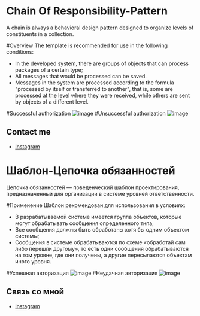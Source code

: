 # Chain Of Responsibility-Pattern
A chain is always a behavioral design pattern designed to organize levels of constituents in a collection.

#Overview
The template is recommended for use in the following conditions:

- In the developed system, there are groups of objects that can process packages of a certain type;
- All messages that would be processed can be saved.
- Messages in the system are processed according to the formula "processed by itself or transferred to another", that is, some are processed at the level where they were received, while others are sent by objects of a different level.

#Successful authorization
![image](https://user-images.githubusercontent.com/85111590/199717480-57509e25-d91a-4422-bdb7-cf73816953ce.png)
#Unsuccessful authorization
![image](https://user-images.githubusercontent.com/85111590/199718037-0c6716b6-6aec-4b52-9c84-433ec01e6c7a.png)


## Contact me
- [Instagram](https://www.instagram.com/ogkkk.exe/)


# Шаблон-Цепочка обязанностей
Цепочка обязанностей — поведенческий шаблон проектирования, предназначенный для организации в системе уровней ответственности.

#Применение
Шаблон рекомендован для использования в условиях:

- В разрабатываемой системе имеется группа объектов, которые могут обрабатывать сообщения определенного типа;
- Все сообщения должны быть обработаны хотя бы одним объектом системы;
- Сообщения в системе обрабатываются по схеме «обработай сам либо перешли другому», то есть одни сообщения обрабатываются на том уровне, где они получены, а другие пересылаются объектам иного уровня.

#Успешная авторизация
![image](https://user-images.githubusercontent.com/85111590/199717480-57509e25-d91a-4422-bdb7-cf73816953ce.png)
#Неудачная авторизация
![image](https://user-images.githubusercontent.com/85111590/199718037-0c6716b6-6aec-4b52-9c84-433ec01e6c7a.png)

## Связь со мной
- [Instagram](https://www.instagram.com/ogkkk.exe/)
